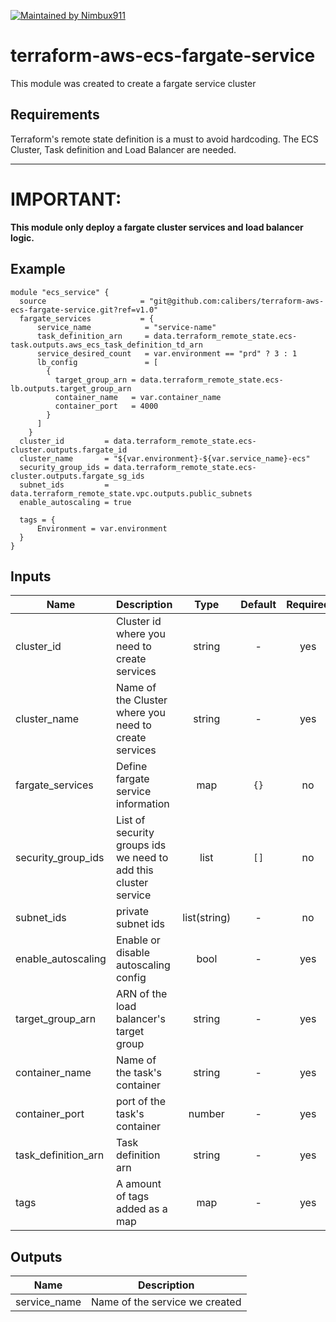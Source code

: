 [![Maintained by Nimbux911](https://img.shields.io/badge/maintained%20by-nimbux911.com-%235849a6.svg)](https://www.nimbux911.com/)

# terraform-aws-ecs-fargate-service

This module was created to create a fargate service cluster 

## Requirements

Terraform's remote state definition is a must to avoid hardcoding. The ECS Cluster, Task definition and Load Balancer are needed.

---

# IMPORTANT: 
**This module only deploy a fargate cluster services and load balancer logic.**

## Example

```
module "ecs_service" {
  source                     = "git@github.com:calibers/terraform-aws-ecs-fargate-service.git?ref=v1.0"
  fargate_services           = {
      service_name            = "service-name"
      task_definition_arn     = data.terraform_remote_state.ecs-task.outputs.aws_ecs_task_definition_td_arn
      service_desired_count   = var.environment == "prd" ? 3 : 1 
      lb_config               = [
        {
          target_group_arn = data.terraform_remote_state.ecs-lb.outputs.target_group_arn
          container_name   = var.container_name
          container_port   = 4000
        } 
      ]
    }
  cluster_id         = data.terraform_remote_state.ecs-cluster.outputs.fargate_id
  cluster_name       = "${var.environment}-${var.service_name}-ecs"
  security_group_ids = data.terraform_remote_state.ecs-cluster.outputs.fargate_sg_ids
  subnet_ids         = data.terraform_remote_state.vpc.outputs.public_subnets
  enable_autoscaling = true
  
  tags = {
      Environment = var.environment
  }
}

```

## Inputs

| Name | Description | Type | Default | Required |
|------|-------------|:----:|:-----:|:-----:|
| cluster\_id | Cluster id where you need to create services | string | - | yes |
| cluster\_name | Name of the Cluster where you need to create services | string | - | yes |
| fargate\_services | Define fargate service information | map | `{}` | no |
| security\_group\_ids |  List of security groups ids we need to add this cluster service | list  | `[]` | no |
| subnet\_ids | private subnet ids | list(string) | - | no |
| enable\_autoscaling | Enable or disable autoscaling config | bool | - | yes |
| target\_group\_arn | ARN of the load balancer's target group | string | - | yes |
| container\_name | Name of the task's container | string | - | yes |
| container\_port | port of the task's container | number | - | yes |
| task\_definition\_arn | Task definition arn | string | - | yes |
| tags | A amount of tags added as a map | map | - | yes |

## Outputs

| Name | Description |
|------|-------------|
| service\_name | Name of the service we created |
